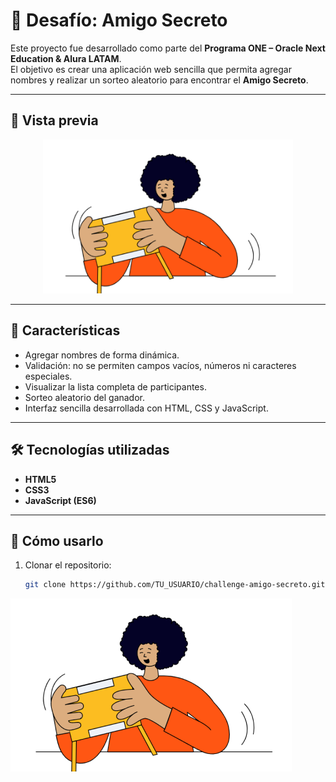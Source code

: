 # 🎁 Desafío: Amigo Secreto

Este proyecto fue desarrollado como parte del **Programa ONE – Oracle Next Education & Alura LATAM**.  
El objetivo es crear una aplicación web sencilla que permita agregar nombres y realizar un sorteo aleatorio para encontrar el **Amigo Secreto**.

---

## 📸 Vista previa
<p align="center">
  <img src="assets/amigo-secreto.png" alt="Vista previa del proyecto" width="400px">
</p>

---

## 🚀 Características
- Agregar nombres de forma dinámica.
- Validación: no se permiten campos vacíos, números ni caracteres especiales.
- Visualizar la lista completa de participantes.
- Sorteo aleatorio del ganador.
- Interfaz sencilla desarrollada con HTML, CSS y JavaScript.

---

## 🛠 Tecnologías utilizadas
- **HTML5**
- **CSS3**
- **JavaScript (ES6)**

---

## 📂 Cómo usarlo
1. Clonar el repositorio:
   ```bash
   git clone https://github.com/TU_USUARIO/challenge-amigo-secreto.git

![Amigo Secreto](./assets/amigo-secreto.png)





